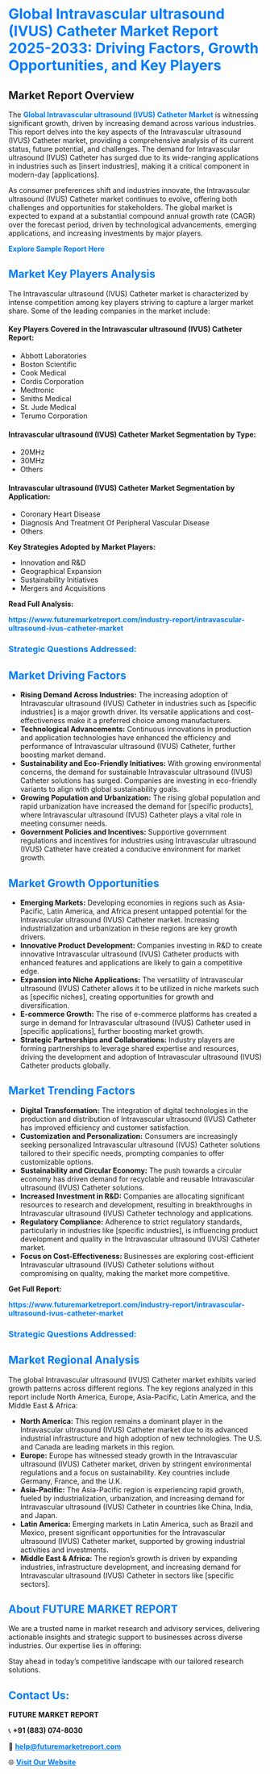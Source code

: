 <h1 style="color: #007BFF;">Global Intravascular ultrasound (IVUS) Catheter Market Report 2025-2033: Driving Factors, Growth Opportunities, and Key Players</h1>

<section id="overview">
<h2>Market Report Overview</h2>
<p>The <a href="https://www.futuremarketreport.com/industry-report/intravascular-ultrasound-ivus-catheter-market" style="color: #007BFF; text-decoration: none;"><strong>Global Intravascular ultrasound (IVUS) Catheter Market</strong></a> is witnessing significant growth, driven by increasing demand across various industries. This report delves into the key aspects of the Intravascular ultrasound (IVUS) Catheter market, providing a comprehensive analysis of its current status, future potential, and challenges. The demand for Intravascular ultrasound (IVUS) Catheter has surged due to its wide-ranging applications in industries such as [insert industries], making it a critical component in modern-day [applications].</p>
<p>As consumer preferences shift and industries innovate, the Intravascular ultrasound (IVUS) Catheter market continues to evolve, offering both challenges and opportunities for stakeholders. The global market is expected to expand at a substantial compound annual growth rate (CAGR) over the forecast period, driven by technological advancements, emerging applications, and increasing investments by major players.</p>
</section>

<section id="overview">
<p><a href="https://www.futuremarketreport.com/request-sample/reportId=85481" style="color: #007BFF; text-decoration: none;"><strong>Explore Sample Report Here</strong></a></p>
</section>

<section id="key-players">
<h2 style="color: #007BFF;">Market Key Players Analysis</h2>
<p>The Intravascular ultrasound (IVUS) Catheter market is characterized by intense competition among key players striving to capture a larger market share. Some of the leading companies in the market include:</p>
<h4>Key Players Covered in the Intravascular ultrasound (IVUS) Catheter Report:</h4>
<ul><li>Abbott Laboratories</li><li>Boston Scientific</li><li>Cook Medical</li><li>Cordis Corporation</li><li>Medtronic</li><li>Smiths Medical</li><li>St. Jude Medical</li><li>Terumo Corporation</li></ul>
<h4>Intravascular ultrasound (IVUS) Catheter Market Segmentation by Type:</h4>
<ul><li>20MHz</li><li>30MHz</li><li>Others</li></ul>

<h4>Intravascular ultrasound (IVUS) Catheter Market Segmentation by Application:</h4>
<ul><li>Coronary Heart Disease</li><li>Diagnosis And Treatment Of Peripheral Vascular Disease</li><li>Others</li></ul>
<p><strong>Key Strategies Adopted by Market Players:</strong></p>
<ul>
<li>Innovation and R&D</li>
<li>Geographical Expansion</li>
<li>Sustainability Initiatives</li>
<li>Mergers and Acquisitions</li>
</ul>
</section>

<section>
<p><strong>Read Full Analysis: </strong></p><a href="https://www.futuremarketreport.com/industry-report/intravascular-ultrasound-ivus-catheter-market" style="color: #007BFF; text-decoration: none;"><strong>https://www.futuremarketreport.com/industry-report/intravascular-ultrasound-ivus-catheter-market</strong></a>
<h3 style="color: #007BFF;">Strategic Questions Addressed:</h3>
</section>

<section id="driving-factors">
<h2 style="color: #007BFF;">Market Driving Factors</h2>
<ul>
<li><strong>Rising Demand Across Industries:</strong> The increasing adoption of Intravascular ultrasound (IVUS) Catheter in industries such as [specific industries] is a major growth driver. Its versatile applications and cost-effectiveness make it a preferred choice among manufacturers.</li>
<li><strong>Technological Advancements:</strong> Continuous innovations in production and application technologies have enhanced the efficiency and performance of Intravascular ultrasound (IVUS) Catheter, further boosting market demand.</li>
<li><strong>Sustainability and Eco-Friendly Initiatives:</strong> With growing environmental concerns, the demand for sustainable Intravascular ultrasound (IVUS) Catheter solutions has surged. Companies are investing in eco-friendly variants to align with global sustainability goals.</li>
<li><strong>Growing Population and Urbanization:</strong> The rising global population and rapid urbanization have increased the demand for [specific products], where Intravascular ultrasound (IVUS) Catheter plays a vital role in meeting consumer needs.</li>
<li><strong>Government Policies and Incentives:</strong> Supportive government regulations and incentives for industries using Intravascular ultrasound (IVUS) Catheter have created a conducive environment for market growth.</li>
</ul>
</section>

<section id="growth-opportunities">
<h2 style="color: #007BFF;">Market Growth Opportunities</h2>
<ul>
<li><strong>Emerging Markets:</strong> Developing economies in regions such as Asia-Pacific, Latin America, and Africa present untapped potential for the Intravascular ultrasound (IVUS) Catheter market. Increasing industrialization and urbanization in these regions are key growth drivers.</li>
<li><strong>Innovative Product Development:</strong> Companies investing in R&D to create innovative Intravascular ultrasound (IVUS) Catheter products with enhanced features and applications are likely to gain a competitive edge.</li>
<li><strong>Expansion into Niche Applications:</strong> The versatility of Intravascular ultrasound (IVUS) Catheter allows it to be utilized in niche markets such as [specific niches], creating opportunities for growth and diversification.</li>
<li><strong>E-commerce Growth:</strong> The rise of e-commerce platforms has created a surge in demand for Intravascular ultrasound (IVUS) Catheter used in [specific applications], further boosting market growth.</li>
<li><strong>Strategic Partnerships and Collaborations:</strong> Industry players are forming partnerships to leverage shared expertise and resources, driving the development and adoption of Intravascular ultrasound (IVUS) Catheter products globally.</li>
</ul>
</section>

<section id="trending-factors">
<h2 style="color: #007BFF;">Market Trending Factors</h2>
<ul>
<li><strong>Digital Transformation:</strong> The integration of digital technologies in the production and distribution of Intravascular ultrasound (IVUS) Catheter has improved efficiency and customer satisfaction.</li>
<li><strong>Customization and Personalization:</strong> Consumers are increasingly seeking personalized Intravascular ultrasound (IVUS) Catheter solutions tailored to their specific needs, prompting companies to offer customizable options.</li>
<li><strong>Sustainability and Circular Economy:</strong> The push towards a circular economy has driven demand for recyclable and reusable Intravascular ultrasound (IVUS) Catheter solutions.</li>
<li><strong>Increased Investment in R&D:</strong> Companies are allocating significant resources to research and development, resulting in breakthroughs in Intravascular ultrasound (IVUS) Catheter technology and applications.</li>
<li><strong>Regulatory Compliance:</strong> Adherence to strict regulatory standards, particularly in industries like [specific industries], is influencing product development and quality in the Intravascular ultrasound (IVUS) Catheter market.</li>
<li><strong>Focus on Cost-Effectiveness:</strong> Businesses are exploring cost-efficient Intravascular ultrasound (IVUS) Catheter solutions without compromising on quality, making the market more competitive.</li>
</ul>
</section>

<section>
<p><strong>Get Full Report: </strong></p><a href="https://www.futuremarketreport.com/industry-report/intravascular-ultrasound-ivus-catheter-market" style="color: #007BFF; text-decoration: none;"><strong>https://www.futuremarketreport.com/industry-report/intravascular-ultrasound-ivus-catheter-market</strong></a>
<h3 style="color: #007BFF;">Strategic Questions Addressed:</h3>
</section>


<section id="regional-analysis">
<h2 style="color: #007BFF;">Market Regional Analysis</h2>
<p>The global Intravascular ultrasound (IVUS) Catheter market exhibits varied growth patterns across different regions. The key regions analyzed in this report include North America, Europe, Asia-Pacific, Latin America, and the Middle East & Africa:</p>
<ul>
<li><strong>North America:</strong> This region remains a dominant player in the Intravascular ultrasound (IVUS) Catheter market due to its advanced industrial infrastructure and high adoption of new technologies. The U.S. and Canada are leading markets in this region.</li>
<li><strong>Europe:</strong> Europe has witnessed steady growth in the Intravascular ultrasound (IVUS) Catheter market, driven by stringent environmental regulations and a focus on sustainability. Key countries include Germany, France, and the U.K.</li>
<li><strong>Asia-Pacific:</strong> The Asia-Pacific region is experiencing rapid growth, fueled by industrialization, urbanization, and increasing demand for Intravascular ultrasound (IVUS) Catheter in countries like China, India, and Japan.</li>
<li><strong>Latin America:</strong> Emerging markets in Latin America, such as Brazil and Mexico, present significant opportunities for the Intravascular ultrasound (IVUS) Catheter market, supported by growing industrial activities and investments.</li>
<li><strong>Middle East & Africa:</strong> The region’s growth is driven by expanding industries, infrastructure development, and increasing demand for Intravascular ultrasound (IVUS) Catheter in sectors like [specific sectors].</li>
</ul>
</section>

<footer>
<h2 style="color: #007BFF;">About FUTURE MARKET REPORT</h2>
<p>We are a trusted name in market research and advisory services, delivering actionable insights and strategic support to businesses across diverse industries. Our expertise lies in offering:</p>

<p>Stay ahead in today’s competitive landscape with our tailored research solutions.</p>

<h2 style="color: #007BFF;">Contact Us:</h2>
<p><strong>FUTURE MARKET REPORT</strong></p>
<p>📞 <strong>+91 (883) 074-8030</strong></p>
<p>📧 <strong><a href="mailto:help@futuremarketreport.com" style="color: #007BFF;">help@futuremarketreport.com</a></strong></p>
<p>🌐 <strong><a href="https://www.futuremarketreport.com/" style="color: #007BFF;">Visit Our Website</a></strong></p>
</footer>